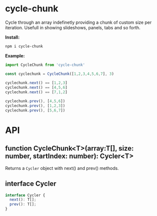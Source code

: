 
# cycle-chunk

Cycle through an array indefinetly providing a chunk of custom size per iteration.
Usefull in showing slideshows, panels, tabs and so forth.

**Install:**
```bash
npm i cycle-chunk
```

**Example:**
```js
import CycleChunk from 'cycle-chunk'

const cyclechunk = CycleChunk([1,2,3,4,5,6,7], 3)
  
cyclechunk.next() == [1,2,3]
cyclechunk.next() == [4,5,6]
cyclechunk.next() == [7,1,2]

cyclechunk.prev(), [4,5,6])
cyclechunk.prev(), [1,2,3])
cyclechunk.prev(), [5,6,7])
```


# API

## function CycleChunk\<T>(array:T[], size: number, startIndex: number): Cycler\<T>
Returns a `Cycler` object with next() and prev() methods.

## interface Cycler<T>
```typescript
interface Cycler {
  next(): T[];
  prev(): T[];
}
```
